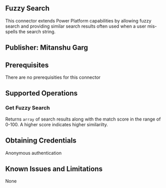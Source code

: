 ## Fuzzy Search
This connector extends Power Platform capabilities by allowing fuzzy search and providing similar search results often used when a user mis-spells the search string.

## Publisher: Mitanshu Garg

## Prerequisites
There are no prerequisities for this connector

## Supported Operations

### Get Fuzzy Search
Returns `array` of search results along with the match score in the range of 0-100. A higher score indicates higher similarilty.

## Obtaining Credentials
Anonymous authentication

## Known Issues and Limitations
None
